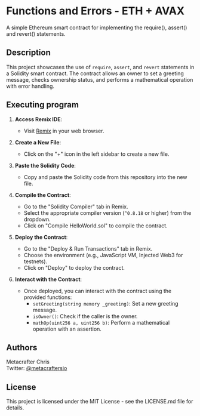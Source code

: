 # Functions and Errors - ETH + AVAX

A simple Ethereum smart contract for implementing the require(), assert() and revert() statements.

## Description

This project showcases the use of `require`, `assert`, and `revert` statements in a Solidity smart contract. The contract allows an owner to set a greeting message, checks ownership status, and performs a mathematical operation with error handling.

## Executing program

1. **Access Remix IDE**:
   - Visit [Remix](https://remix.ethereum.org/) in your web browser.

2. **Create a New File**:
   - Click on the "+" icon in the left sidebar to create a new file.

3. **Paste the Solidity Code**:
   - Copy and paste the Solidity code from this repository into the new file.

4. **Compile the Contract**:
   - Go to the "Solidity Compiler" tab in Remix.
   - Select the appropriate compiler version (`^0.8.18` or higher) from the dropdown.
   - Click on "Compile HelloWorld.sol" to compile the contract.

5. **Deploy the Contract**:
   - Go to the "Deploy & Run Transactions" tab in Remix.
   - Choose the environment (e.g., JavaScript VM, Injected Web3 for testnets).
   - Click on "Deploy" to deploy the contract.

6. **Interact with the Contract**:
   - Once deployed, you can interact with the contract using the provided functions:
     - `setGreeting(string memory _greeting)`: Set a new greeting message.
     - `isOwner()`: Check if the caller is the owner.
     - `mathOp(uint256 a, uint256 b)`: Perform a mathematical operation with an assertion.

## Authors
Metacrafter Chris  
Twitter: [@metacraftersio](https://twitter.com/metacraftersio)

## License
This project is licensed under the MIT License - see the LICENSE.md file for details.
